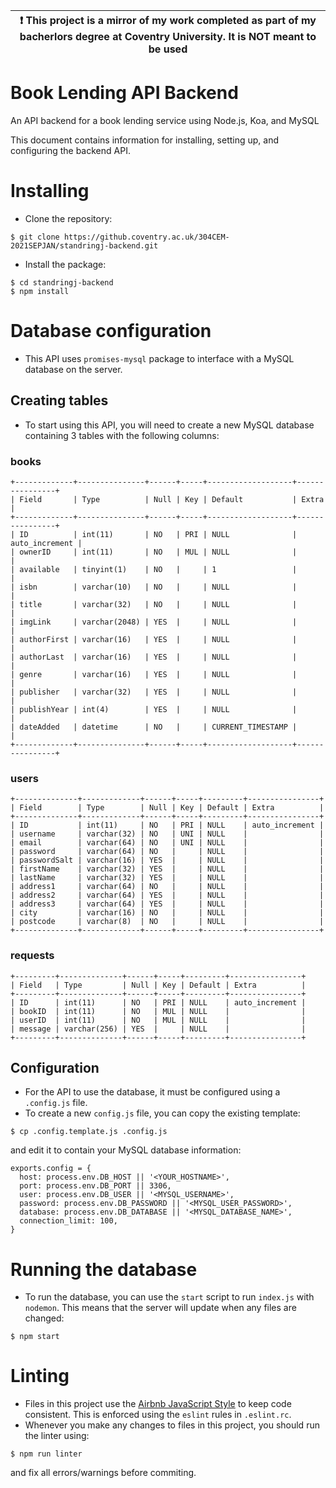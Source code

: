 
| :exclamation:  This project is a mirror of my work completed as part of my bacherlors degree at Coventry University. It is NOT meant to be used|
|------------------------------------------------------------------------------------------------------------------------------------------------|

# Book Lending API Backend
An API backend for a book lending service using Node.js, Koa, and MySQL

This document contains information for installing, setting up, and configuring the backend API.

# Installing
- Clone the repository:
```
$ git clone https://github.coventry.ac.uk/304CEM-2021SEPJAN/standringj-backend.git
```
- Install the package:
```
$ cd standringj-backend
$ npm install
```
# Database configuration
- This API uses ```promises-mysql``` package to interface with a MySQL database on the server.
## Creating tables
- To start using this API, you will need to create a new MySQL database containing 3 tables with the following columns:
### books
```
+-------------+---------------+------+-----+-------------------+----------------+
| Field       | Type          | Null | Key | Default           | Extra          |
+-------------+---------------+------+-----+-------------------+----------------+
| ID          | int(11)       | NO   | PRI | NULL              | auto_increment |
| ownerID     | int(11)       | NO   | MUL | NULL              |                |
| available   | tinyint(1)    | NO   |     | 1                 |                |
| isbn        | varchar(10)   | NO   |     | NULL              |                |
| title       | varchar(32)   | NO   |     | NULL              |                |
| imgLink     | varchar(2048) | YES  |     | NULL              |                |
| authorFirst | varchar(16)   | YES  |     | NULL              |                |
| authorLast  | varchar(16)   | YES  |     | NULL              |                |
| genre       | varchar(16)   | YES  |     | NULL              |                |
| publisher   | varchar(32)   | YES  |     | NULL              |                |
| publishYear | int(4)        | YES  |     | NULL              |                |
| dateAdded   | datetime      | NO   |     | CURRENT_TIMESTAMP |                |
+-------------+---------------+------+-----+-------------------+----------------+
```
### users
```
+--------------+-------------+------+-----+---------+----------------+
| Field        | Type        | Null | Key | Default | Extra          |
+--------------+-------------+------+-----+---------+----------------+
| ID           | int(11)     | NO   | PRI | NULL    | auto_increment |
| username     | varchar(32) | NO   | UNI | NULL    |                |
| email        | varchar(64) | NO   | UNI | NULL    |                |
| password     | varchar(64) | NO   |     | NULL    |                |
| passwordSalt | varchar(16) | YES  |     | NULL    |                |
| firstName    | varchar(32) | YES  |     | NULL    |                |
| lastName     | varchar(32) | YES  |     | NULL    |                |
| address1     | varchar(64) | NO   |     | NULL    |                |
| address2     | varchar(64) | YES  |     | NULL    |                |
| address3     | varchar(64) | YES  |     | NULL    |                |
| city         | varchar(16) | NO   |     | NULL    |                |
| postcode     | varchar(8)  | NO   |     | NULL    |                |
+--------------+-------------+------+-----+---------+----------------+
```
### requests
```
+---------+--------------+------+-----+---------+----------------+
| Field   | Type         | Null | Key | Default | Extra          |
+---------+--------------+------+-----+---------+----------------+
| ID      | int(11)      | NO   | PRI | NULL    | auto_increment |
| bookID  | int(11)      | NO   | MUL | NULL    |                |
| userID  | int(11)      | NO   | MUL | NULL    |                |
| message | varchar(256) | YES  |     | NULL    |                |
+---------+--------------+------+-----+---------+----------------+
```
## Configuration
- For the API to use the database, it must be configured using a ```.config.js``` file.
- To create a new ```config.js``` file, you can copy the existing template:
```
$ cp .config.template.js .config.js
```
and edit it to contain your MySQL database information:
```
exports.config = {
  host: process.env.DB_HOST || '<YOUR_HOSTNAME>',
  port: process.env.DB_PORT || 3306,
  user: process.env.DB_USER || '<MYSQL_USERNAME>',
  password: process.env.DB_PASSWORD || '<MYSQL_USER_PASSWORD>',
  database: process.env.DB_DATABASE || '<MYSQL_DATABASE_NAME>',
  connection_limit: 100,
}
```

# Running the database
- To run the database, you can use the ```start``` script to run ```index.js``` with ```nodemon```. This means that the server will update when any files are changed:
```
$ npm start
```

# Linting
- Files in this project use the [Airbnb JavaScript Style](https://github.com/airbnb/javascript) to keep code consistent. This is enforced using the ```eslint``` rules in ```.eslint.rc```. 
- Whenever you make any changes to files in this project, you should run the linter using:
```
$ npm run linter
```
and fix all errors/warnings before commiting.

